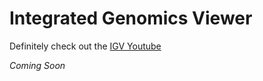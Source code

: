 # Integrated Genomics Viewer

Definitely check out the [IGV Youtube](https://www.youtube.com/channel/UCb5W5WqauDOwubZHb-IA_rA)

*Coming Soon*